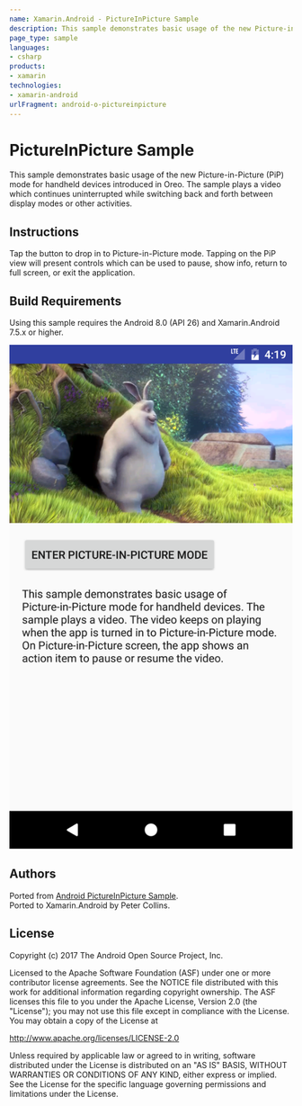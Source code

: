 ```yaml
---
name: Xamarin.Android - PictureInPicture Sample
description: This sample demonstrates basic usage of the new Picture-in-Picture (PiP) mode for handheld devices introduced in Oreo. The sample plays a video...
page_type: sample
languages:
- csharp
products:
- xamarin
technologies:
- xamarin-android
urlFragment: android-o-pictureinpicture
---
```

# PictureInPicture Sample

This sample demonstrates basic usage of the new Picture-in-Picture (PiP) mode for handheld devices introduced in Oreo. The sample plays a video which continues uninterrupted while switching back and forth between display modes or other activities.


## Instructions

Tap the button to drop in to Picture-in-Picture mode. Tapping on the PiP view will present controls which can be used to pause, show info, return to full screen, or exit the application.


## Build Requirements
Using this sample requires the Android 8.0 (API 26) and Xamarin.Android 7.5.x or higher.


![PictureInPicture Sample application screenshot](Screenshots/main_activity.png "PictureInPicture Sample application screenshot")

## Authors
Ported from [Android PictureInPicture Sample](https://github.com/googlesamples/android-PictureInPicture/).  
Ported to Xamarin.Android by Peter Collins.


## License
Copyright (c) 2017 The Android Open Source Project, Inc.

Licensed to the Apache Software Foundation (ASF) under one or more contributor license agreements. See the NOTICE file distributed with this work for additional information regarding copyright ownership. The ASF licenses this file to you under the Apache License, Version 2.0 (the "License"); you may not use this file except in compliance with the License. You may obtain a copy of the License at

http://www.apache.org/licenses/LICENSE-2.0

Unless required by applicable law or agreed to in writing, software distributed under the License is distributed on an "AS IS" BASIS, WITHOUT WARRANTIES OR CONDITIONS OF ANY KIND, either express or implied. See the License for the specific language governing permissions and limitations under the License.